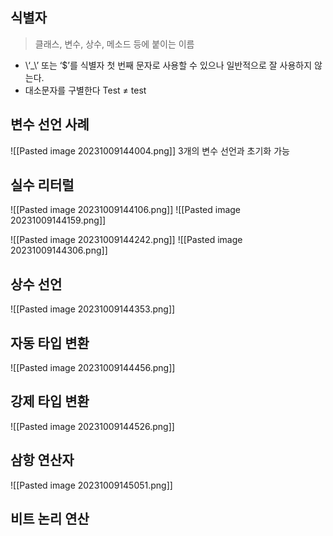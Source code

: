 ## 식별자
> 클래스, 변수, 상수, 메소드 등에 붙이는 이름


- \‘\_\’ 또는 ‘$’를 식별자 첫 번째 문자로 사용할 수 있으나 일반적으로 잘 사용하지 않는다.
- 대소문자를 구별한다 Test ≠ test

## 변수 선언 사례
![[Pasted image 20231009144004.png]]
3개의 변수 선언과 초기화 가능
## 실수 리터럴
![[Pasted image 20231009144106.png]]
![[Pasted image 20231009144159.png]]

![[Pasted image 20231009144242.png]]
![[Pasted image 20231009144306.png]]

## 상수 선언
![[Pasted image 20231009144353.png]]
## 자동 타입 변환
![[Pasted image 20231009144456.png]]

## 강제 타입 변환
![[Pasted image 20231009144526.png]]

## 삼항 연산자
![[Pasted image 20231009145051.png]]
## 비트 논리 연산



